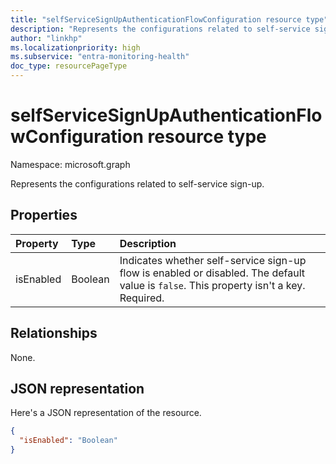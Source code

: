 ```yaml
---
title: "selfServiceSignUpAuthenticationFlowConfiguration resource type"
description: "Represents the configurations related to self-service sign-up."
author: "linkhp"
ms.localizationpriority: high
ms.subservice: "entra-monitoring-health"
doc_type: resourcePageType
---
```


# selfServiceSignUpAuthenticationFlowConfiguration resource type


Namespace: microsoft.graph

Represents the configurations related to self-service sign-up.

## Properties
|Property|Type|Description|
|:-------|:---|:----------|
|isEnabled|Boolean|Indicates whether self-service sign-up flow is enabled or disabled. The default value is `false`. This property isn't a key. Required. |

## Relationships
None.

## JSON representation
Here's a JSON representation of the resource.
<!-- {
  "blockType": "resource",
  "@odata.type": "microsoft.graph.selfServiceSignUpAuthenticationFlowConfiguration"
}
-->

``` json
{
  "isEnabled": "Boolean"
}
```


